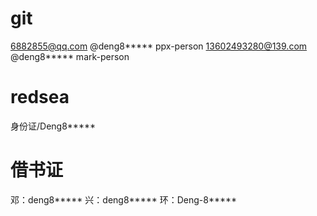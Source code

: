 
# git
6882855@qq.com @deng8***** ppx-person
13602493280@139.com @deng8***** mark-person

# redsea
身份证/Deng8*****

# 借书证
邓：deng8*****
兴：deng8*****
环：Deng-8*****




